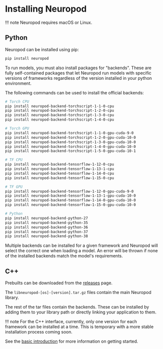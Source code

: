 # Installing Neuropod

!!! note
    Neuropod requires macOS or Linux.

## Python

Neuropod can be installed using pip:

```sh
pip install neuropod
```

To run models, you must also install packages for "backends". These are fully self-contained packages that let Neuropod run models
with specific versions of frameworks regardless of the version installed in your python environment.

The following commands can be used to install the official backends:

```sh
# Torch CPU
pip install neuropod-backend-torchscript-1-1-0-cpu
pip install neuropod-backend-torchscript-1-2-0-cpu
pip install neuropod-backend-torchscript-1-3-0-cpu
pip install neuropod-backend-torchscript-1-4-0-cpu

# Torch GPU
pip install neuropod-backend-torchscript-1-1-0-gpu-cuda-9-0
pip install neuropod-backend-torchscript-1-2-0-gpu-cuda-10-0
pip install neuropod-backend-torchscript-1-3-0-gpu-cuda-10-0
pip install neuropod-backend-torchscript-1-4-0-gpu-cuda-10-0
pip install neuropod-backend-torchscript-1-5-0-gpu-cuda-10-1

# TF CPU
pip install neuropod-backend-tensorflow-1-12-0-cpu
pip install neuropod-backend-tensorflow-1-13-1-cpu
pip install neuropod-backend-tensorflow-1-14-0-cpu
pip install neuropod-backend-tensorflow-1-15-0-cpu

# TF GPU
pip install neuropod-backend-tensorflow-1-12-0-gpu-cuda-9-0
pip install neuropod-backend-tensorflow-1-13-1-gpu-cuda-10-0
pip install neuropod-backend-tensorflow-1-14-0-gpu-cuda-10-0
pip install neuropod-backend-tensorflow-1-15-0-gpu-cuda-10-0

# Python
pip install neuropod-backend-python-27
pip install neuropod-backend-python-35
pip install neuropod-backend-python-36
pip install neuropod-backend-python-37
pip install neuropod-backend-python-38
```

Multiple backends can be installed for a given framework and Neuropod will select the correct one when loading a model.
An error will be thrown if none of the installed backends match the model's requirements.

## C++

Prebuilts can be downloaded from the [releases](https://github.com/uber/neuropod/releases) page.

The `libneuropod-[os]-[version].tar.gz` files contain the main Neuropod library.

The rest of the tar files contain the backends. These can be installed by adding them to your library path or directly linking your application to them.

!!! note
    For the C++ interface, currently, only one version for each framework can be installed at a time. This is temporary with a more stable installation process coming soon.


See the [basic introduction](tutorial.md) for more information on getting started.
